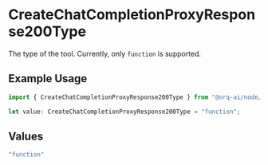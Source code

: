 # CreateChatCompletionProxyResponse200Type

The type of the tool. Currently, only `function` is supported.

## Example Usage

```typescript
import { CreateChatCompletionProxyResponse200Type } from "@orq-ai/node/models/operations";

let value: CreateChatCompletionProxyResponse200Type = "function";
```

## Values

```typescript
"function"
```